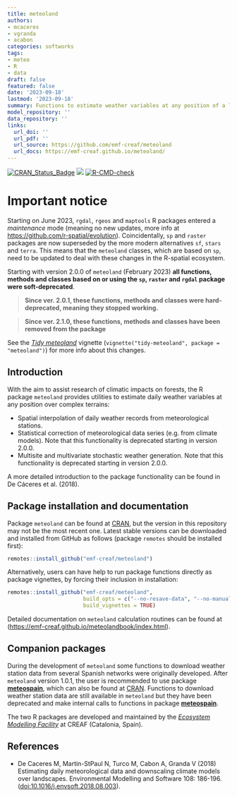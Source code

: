 ```yaml
---
title: meteoland
authors:
- mcaceres
- vgranda
- acabon
categories: softworks
tags:
- meteo
- R
- data
draft: false
featured: false
date: '2023-09-18'
lastmod: '2023-09-18'
summary: Functions to estimate weather variables at any position of a landscape
model_repository: ''
data_repository: ''
links:
  url_doi: ''
  url_pdf: ''
  url_source: https://github.com/emf-creaf/meteoland
  url_docs: https://emf-creaf.github.io/meteoland/
---
```

[![CRAN_Status_Badge](http://www.r-pkg.org/badges/version/meteoland)](https://cran.r-project.org/package=meteoland)
[![](https://cranlogs.r-pkg.org/badges/meteoland)](https://cran.rstudio.com/web/packages/meteoland/index.html)
[![R-CMD-check](https://github.com/emf-creaf/meteoland/workflows/R-CMD-check/badge.svg)](https://github.com/emf-creaf/meteoland/actions)

# Important notice

Starting on June 2023, `rgdal`, `rgeos` and `maptools` R packages
entered a *maintenance* mode (meaning no new updates, more info at
<https://github.com/r-spatial/evolution>). Coincidentally, `sp` and
`raster` packages are now superseded by the more modern alternatives
`sf`, `stars` and `terra`. This means that the `meteoland` classes,
which are based on `sp`, need to be updated to deal with these changes
in the R-spatial ecosystem.

Starting with version 2.0.0 of `meteoland` (February 2023) **all
functions, methods and classes based on or using the `sp`, `raster` and
`rgdal` package were soft-deprecated**.

> **Since ver. 2.0.1, these functions, methods and classes were
> hard-deprecated, meaning they stopped working.**

> **Since ver. 2.1.0, these functions, methods and classes have been
> removed from the package**

See the [*Tidy
meteoland*](https://emf-creaf.github.io/meteoland/articles/tidy-meteoland.html)
vignette (`vignette("tidy-meteoland", package = "meteoland")`) for more
info about this changes.

## Introduction

With the aim to assist research of climatic impacts on forests, the R
package `meteoland` provides utilities to estimate daily weather
variables at any position over complex terrains:

-   Spatial interpolation of daily weather records from meteorological
    stations.
-   Statistical correction of meteorological data series (e.g. from
    climate models). Note that this functionality is deprecated starting
    in version 2.0.0.
-   Multisite and multivariate stochastic weather generation. Note that
    this functionality is deprecated starting in version 2.0.0.

A more detailed introduction to the package functionality can be found
in De Cáceres et al. (2018).

## Package installation and documentation

Package `meteoland` can be found at [CRAN](https://cran.r-project.org/),
but the version in this repository may not be the most recent one.
Latest stable versions can be downloaded and installed from GitHub as
follows (package `remotes` should be installed first):

``` r
remotes::install_github("emf-creaf/meteoland")
```

Alternatively, users can have help to run package functions directly as
package vignettes, by forcing their inclusion in installation:

``` r
remotes::install_github("emf-creaf/meteoland", 
                        build_opts = c("--no-resave-data", "--no-manual"),
                        build_vignettes = TRUE)
```

Detailed documentation on `meteoland` calculation routines can be found
at (<https://emf-creaf.github.io/meteolandbook/index.html>).

## Companion packages

During the development of `meteoland` some functions to download weather
station data from several Spanish networks were originally developed.
After `meteoland` version 1.0.1, the user is recommended to use package
[**meteospain**](https://emf-creaf.github.io/meteospain/), which can
also be found at
[CRAN](https://cran.rstudio.com/web/packages/meteospain/index.html).
Functions to download weather station data are still available in
`meteoland` but they have been deprecated and make internal calls to
functions in package
[**meteospain**](https://emf-creaf.github.io/meteospain/).

The two R packages are developed and maintained by the [*Ecosystem
Modelling Facility*](https://emf.creaf.cat) at CREAF (Catalonia, Spain).

## References

-   De Caceres M, Martin-StPaul N, Turco M, Cabon A, Granda V (2018)
    Estimating daily meteorological data and downscaling climate models
    over landscapes. Environmental Modelling and Software 108: 186-196.
    (<doi:10.1016/j.envsoft.2018.08.003>).

